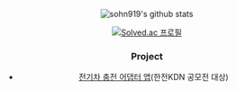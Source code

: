 <!--
![sohn919's GitHub stats](https://github-readme-stats.vercel.app/api?username=sohn919&show_icons=true&theme=radical)

<!--
**sohn919/sohn919** is a ✨ _special_ ✨ repository because its `README.md` (this file) appears on your GitHub profile.

Here are some ideas to get you started:

- 🔭 I’m currently working on ...
- 🌱 I’m currently learning ...
- 👯 I’m looking to collaborate on ...
- 🤔 I’m looking for help with ...
- 💬 Ask me about ...
- 📫 How to reach me: ...
- 😄 Pronouns: ...
- ⚡ Fun fact: ...
-->

<div align="center">

  ![sohn919's github stats](https://github-readme-stats.vercel.app/api?username=sohn919&show_icons=true)
  
</div>


<div align="center">
  
  [![Solved.ac 프로필](http://mazassumnida.wtf/api/v2/generate_badge?boj=sohn919)](https://solved.ac/sohn919)

</div>


<div align="center">
  
### Project

+ [전기차 충전 어댑터 앱](https://github.com/sohn919/charging_apps)(한전KDN 공모전 대상)

</div>


